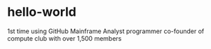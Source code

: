 # hello-world
1st time using GitHub
Mainframe Analyst programmer co-founder of compute club with over 1,500 members
